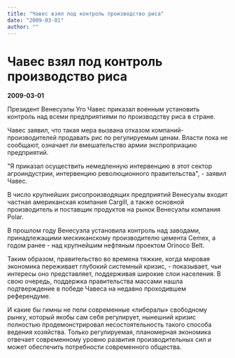 ```yaml
---
title: "Чавес взял под контроль производство риса"
date: "2009-03-01"
author: ""
---
```


# Чавес взял под контроль производство риса

**2009-03-01** 

Президент Венесуэлы Уго Чавес приказал военным установить контроль над всеми предприятиями по производству риса в стране.

Чавес заявил, что такая мера вызвана отказом компаний-производителей продавать рис по регулируемым ценам. Власти пока не сообщают, означает ли вмешательство армии экспроприацию предприятий.

"Я приказал осуществить немедленную интервенцию в этот сектор агроиндустрии, интервенцию революционного правительства", - заявил Чавес.

В число крупнейших рисопроизводящих предприятий Венесуэлы входит частная американская компания Cargill, а также основной производитель и поставщик продуктов на рынок Венесуэлы компания Polar.

В прошлом году Венесуэла установила контроль над заводами, принадлежащими мескиканскому производителю цемента Cemex, а годом ранее - над крупнейшим нефтяным проектом Orinoco Belt.

Таким образом, правительство во времена тяжкие, когда мировая экономика переживает глубокий системный кризис, - показывает, чьи интересы оно представляет, поддерживая широкие слои населения. В свою очередь, поддержка правительства массами нашла подтверждение в победе Чавеса на недавно проходившем референдуме.

И какие бы гимны не пели современные «либералы» свободному рынку, который якобы сам себя регулирует, нынешний кризис полностью продемонстрировал несостоятельность такого способа ведения хозяйства. Только регулируемая, планомерная экономика отвечает современному уровню развития производительных сил и  может обеспечить потребности современного общества.